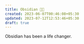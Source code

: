 ```yaml
---
title: Obsidian 🤘🏼
created: 2023-06-07T00:46:08+05:30
updated: 2023-07-12T12:53:46+05:30
draft: true
---
```


Obsidian has been a life changer. 
